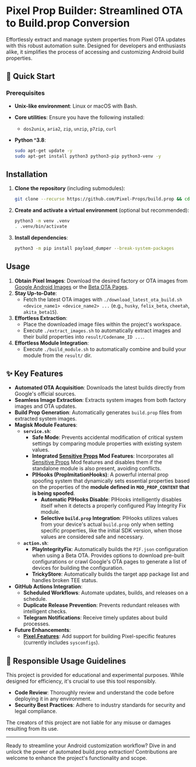 
# Pixel Prop Builder: Streamlined OTA to Build.prop Conversion

Effortlessly extract and manage system properties from Pixel OTA updates with this robust automation suite. Designed for developers and enthusiasts alike, it simplifies the process of accessing and customizing Android build properties.

## 🚀 Quick Start

### Prerequisites

- **Unix-like environment**: Linux or macOS with Bash.
- **Core utilities**: Ensure you have the following installed:
  - `dos2unix`, `aria2`, `zip`, `unzip`, `p7zip`, `curl`
- **Python ^3.8**:

    ```bash
    sudo apt-get update -y
    sudo apt-get install python3 python3-pip python3-venv -y
    ```

## Installation

1. **Clone the repository** (including submodules):

   ```bash
   git clone --recurse https://github.com/Pixel-Props/build.prop && cd build.prop
   ```

2. **Create and activate a virtual environment** (optional but recommended):

    ```bash
    python3 -m venv .venv
    . .venv/bin/activate
    ```

3. **Install dependencies**:

    ```bash
    python3 -m pip install payload_dumper --break-system-packages
    ```

## Usage

1. **Obtain Pixel Images**: Download the desired factory or OTA images from [Google Android Images](https://developers.google.com/android/images) or the [Beta OTA Pages](https://developer.android.com/about/versions/15/download-ota).
2. **Stay Up-to-Date**:
    - Fetch the latest OTA images with `./download_latest_ota_build.sh <device_name1> <device_name2> ...` (e.g., `husky`, `felix_beta`, `cheetah`, `akita_beta15`).
3. **Effortless Extraction**:
    - Place the downloaded image files within the project's workspace.
    - Execute `./extract_images.sh` to automatically extract images and their build properties into `result/Codename_ID ...`.
4. **Effortless Module Integration**:
    - Execute `./build_module.sh` to automatically combine and build your module from the `result/` dir.

## ✨ Key Features

- **Automated OTA Acquisition**: Downloads the latest builds directly from Google's official sources.
- **Seamless Image Extraction**: Extracts system images from both factory images and OTA updates.
- **Build Prop Generation**: Automatically generates `build.prop` files from extracted system images.
- **Magisk Module Features**:
  - **`service.sh`**:
    - **Safe Mode**: Prevents accidental modification of critical system settings by comparing module properties with existing system values.
    - **Integrated [Sensitive Props](https://github.com/Pixel-Props/sensitive-props) Mod Features**: Incorporates all [Sensitive Props](https://github.com/Pixel-Props/sensitive-props) Mod features and disables them if the standalone module is also present, avoiding conflicts.
    - **PIHooks (PropImitationHooks)**: A powerful internal prop spoofing system that dynamically sets essential properties based on the properties of the **module defined in `MOD_PROP_CONTENT` that is being spoofed**.
      - **Automatic PIHooks Disable**: PIHooks intelligently disables itself when it detects a properly configured Play Integrity Fix module.
      - **Selective `build.prop` Integration**: PIHooks utilizes values from your device's actual `build.prop` only when setting specific properties, like the initial SDK version, when those values are considered safe and necessary.
  - **`action.sh`**:
    - **PlayIntegrityFix**: Automatically builds the `PIF.json` configuration when using a Beta OTA. Provides options to download pre-built configurations or crawl Google's OTA pages to generate a list of devices for building the configuration.
    - **TrickyStore**: Automatically builds the target app package list and handles broken TEE status.
- **GitHub Actions Integration**:
  - **Scheduled Workflows**: Automate updates, builds, and releases on a schedule.
  - **Duplicate Release Prevention**: Prevents redundant releases with intelligent checks.
  - **Telegram Notifications**: Receive timely updates about build processes.
- **Future Enhancements**:
  - **[Pixel.Features](https://github.com/Pixel-Props/pixel.features/)**: Add support for building Pixel-specific features (currently includes `sysconfigs`).

## 📝 Responsible Usage Guidelines

This project is provided for educational and experimental purposes. While designed for efficiency, it's crucial to use this tool responsibly.

- **Code Review**: Thoroughly review and understand the code before deploying it in any environment.
- **Security Best Practices**: Adhere to industry standards for security and legal compliance.

The creators of this project are not liable for any misuse or damages resulting from its use.

----------

Ready to streamline your Android customization workflow? Dive in and unlock the power of automated build.prop extraction! Contributions are welcome to enhance the project's functionality and scope.
